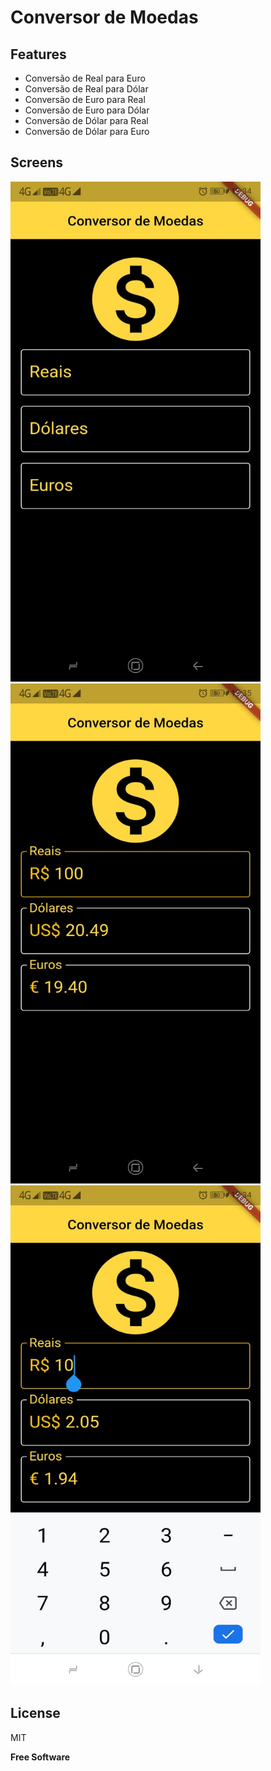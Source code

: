 # Conversor de Moedas

## Features
- Conversão de Real para Euro
- Conversão de Real para Dólar
- Conversão de Euro para Real
- Conversão de Euro para Dólar
- Conversão de Dólar para Real
- Conversão de Dólar para Euro

## Screens
   <img src="https://github.com/jorge-canuto/conversor_moedas/blob/master/images/tela_conversor_3.jpeg" height="800" width="400">
   <img src="https://github.com/jorge-canuto/conversor_moedas/blob/master/images/tela_conversor_1.jpeg" height="800" width="400">
   <img src="https://github.com/jorge-canuto/conversor_moedas/blob/master/images/tela_conversor_2.jpeg" height="800" width="400">

## License

MIT

**Free Software**
